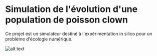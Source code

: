 # Simulation de l'évolution d'une population de poisson clown
Ce projet est un simulateur destiné à l'expérimentation in silico pour
un problème d'écologie numérique. 

![alt text](http://tomandrieu.com/assets/img/projects/poissonClown/accueil.png)
